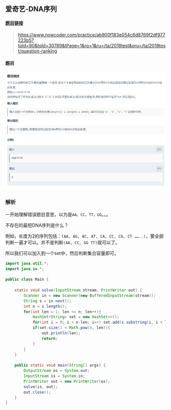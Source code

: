 ## 爱奇艺-DNA序列

#### [题目链接](https://www.nowcoder.com/practice/ab900f183e054c6d8769f2df977223b5?tpId=90&tqId=30789&tPage=1&rp=1&ru=/ta/2018test&qru=/ta/2018test/question-ranking)

> https://www.nowcoder.com/practice/ab900f183e054c6d8769f2df977223b5?tpId=90&tqId=30789&tPage=1&rp=1&ru=/ta/2018test&qru=/ta/2018test/question-ranking

#### 题目

![aiqiyi_2.png](images/aiqiyi_2.png)

### 解析

一开始理解错误题目意思，以为是`AA，CC，TT，GG`。。。

不存在的最短DNA序列是什么？

例如，长度为2的序列包括：`(AA, AG, AC, AT, CA, CC, CG, CT ……..)`，要全部判断一遍才可以。并不是判断`(AA, CC, GG TT)`就可以了。

所以我们可以加入到一个set中，然后判断集合容量即可。 

```java
import java.util.*;
import java.io.*;

public class Main {

    static void solve(InputStream stream, PrintWriter out) {
        Scanner in = new Scanner(new BufferedInputStream(stream));
        String s = in.next();
        int n = s.length();
        for(int len = 1; len <= n; len++){
            HashSet<String> set = new HashSet<>();
            for(int i = 0; i < n-len; i++) set.add(s.substring(i, i + len));
            if(set.size() < Math.pow(4, len)){
                out.println(len);
                return;
            }
        }
    }

    public static void main(String[] args) {
        OutputStream os = System.out;
        InputStream is = System.in;
        PrintWriter out = new PrintWriter(os);
        solve(is, out);
        out.close();
    }
}
```

